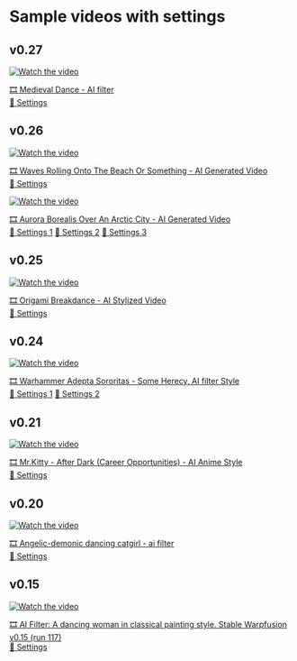 # Sample videos with settings

## v0.27
[![Watch the video](https://img.youtube.com/vi/3k3DJKkk3s8/maxresdefault.jpg)](https://www.youtube.com/shorts/3k3DJKkk3s8)

[🎞️ Medieval Dance - AI filter
](https://www.youtube.com/shorts/3k3DJKkk3s8) \
[📙 Settings](stable_warpfusion_0.27.0(23)_settings.txt)

## v0.26
[![Watch the video](https://img.youtube.com/vi/xo4UgOXaer8/maxresdefault.jpg)](https://www.youtube.com/shorts/xo4UgOXaer8)

[🎞️ Waves Rolling Onto The Beach Or Something - AI Generated Video](https://www.youtube.com/shorts/xo4UgOXaer8) \
[📙 Settings](stable_warpfusion_0.26.0(21)_settings.txt)

[![Watch the video](https://img.youtube.com/vi/VcAaAOgL_AU/maxresdefault.jpg)](https://www.youtube.com/shorts/VcAaAOgL_AU)

[🎞️ Aurora Borealis Over An Arctic City - AI Generated Video](https://www.youtube.com/shorts/VcAaAOgL_AU) \
[📙 Settings 1](stable_warpfusion_0.26.0(7)_settings.txt)
[📙 Settings 2](stable_warpfusion_0.26.0(13)_settings.txt)
[📙 Settings 3](stable_warpfusion_0.26.0(14)_settings.txt)

## v0.25
[![Watch the video](https://img.youtube.com/vi/K10Ty0ZdbD8/maxresdefault.jpg)](https://www.youtube.com/shorts/K10Ty0ZdbD8)

[🎞️ Origami Breakdance - AI Stylized Video](https://www.youtube.com/shorts/K10Ty0ZdbD8) \
[📙 Settings](stable_warpfusion_0.25.0(149)_settings.txt)

## v0.24
[![Watch the video](https://img.youtube.com/vi/ubBjpaVFLnw/maxresdefault.jpg)](https://www.youtube.com/watch?v=ubBjpaVFLnw)

[🎞️ Warhammer Adepta Sororitas - Some Herecy, AI filter Style](https://www.youtube.com/shorts/AibknsgYUz8) \
[📙 Settings 1](stable_warpfusion_0.23.0(118)_settings.txt)
[📙 Settings 2](stable_warpfusion_0.23.0(117)_settings.txt)


## v0.21 
[![Watch the video](https://img.youtube.com/vi/AibknsgYUz8/maxresdefault.jpg)](https://www.youtube.com/shorts/AibknsgYUz8)

[🎞️ Mr.Kitty - After Dark (Career Opportunities) - AI Anime Style](https://www.youtube.com/shorts/AibknsgYUz8) \
[📙 Settings](stable_warpfusion_0.21.0(80)_settings.txt)

## v0.20 
[![Watch the video](https://img.youtube.com/vi/ZdipKQErGSU/maxresdefault.jpg)](https://www.youtube.com/shorts/ZdipKQErGSU)

[🎞️ Angelic-demonic dancing catgirl - ai filter
](https://www.youtube.com/shorts/ZdipKQErGSU) \
[📙 Settings](stable_warpfusion_0.20.0(24)_settings.txt)

## v0.15 


[![Watch the video](https://img.youtube.com/vi/1LoJQYJZLIo/maxresdefault.jpg)](https://www.youtube.com/shorts/1LoJQYJZLIo)

[🎞️ AI Filter: A dancing woman in classical painting style. Stable Warpfusion v0.15 (run 117)
](https://www.youtube.com/shorts/1LoJQYJZLIo) \
[📙 Settings](stable_warpfusion_0.15.0(117)_settings.txt)